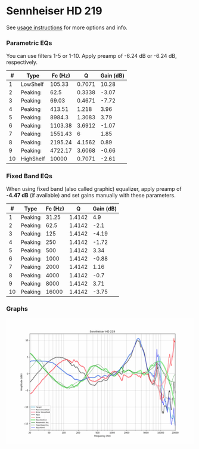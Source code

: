 # Sennheiser HD 219
See [usage instructions](https://github.com/jaakkopasanen/AutoEq#usage) for more options and info.

### Parametric EQs
You can use filters 1-5 or 1-10. Apply preamp of -6.24 dB or -6.24 dB, respectively.

|   # | Type      |   Fc (Hz) |      Q |   Gain (dB) |
|-----|-----------|-----------|--------|-------------|
|   1 | LowShelf  |    105.33 | 0.7071 |       10.28 |
|   2 | Peaking   |     62.5  | 0.3338 |       -3.07 |
|   3 | Peaking   |     69.03 | 0.4671 |       -7.72 |
|   4 | Peaking   |    413.51 | 1.218  |        3.96 |
|   5 | Peaking   |   8984.3  | 1.3083 |        3.79 |
|   6 | Peaking   |   1103.38 | 3.6912 |       -1.07 |
|   7 | Peaking   |   1551.43 | 6      |        1.85 |
|   8 | Peaking   |   2195.24 | 4.1562 |        0.89 |
|   9 | Peaking   |   4722.17 | 3.6068 |       -0.66 |
|  10 | HighShelf |  10000    | 0.7071 |       -2.61 |

### Fixed Band EQs
When using fixed band (also called graphic) equalizer, apply preamp of **-4.47 dB** (if available) and set gains manually with these parameters.

|   # | Type    |   Fc (Hz) |      Q |   Gain (dB) |
|-----|---------|-----------|--------|-------------|
|   1 | Peaking |     31.25 | 1.4142 |        4.9  |
|   2 | Peaking |     62.5  | 1.4142 |       -2.1  |
|   3 | Peaking |    125    | 1.4142 |       -4.19 |
|   4 | Peaking |    250    | 1.4142 |       -1.72 |
|   5 | Peaking |    500    | 1.4142 |        3.34 |
|   6 | Peaking |   1000    | 1.4142 |       -0.88 |
|   7 | Peaking |   2000    | 1.4142 |        1.16 |
|   8 | Peaking |   4000    | 1.4142 |       -0.7  |
|   9 | Peaking |   8000    | 1.4142 |        3.71 |
|  10 | Peaking |  16000    | 1.4142 |       -3.75 |

### Graphs
![](./Sennheiser%20HD%20219.png)
